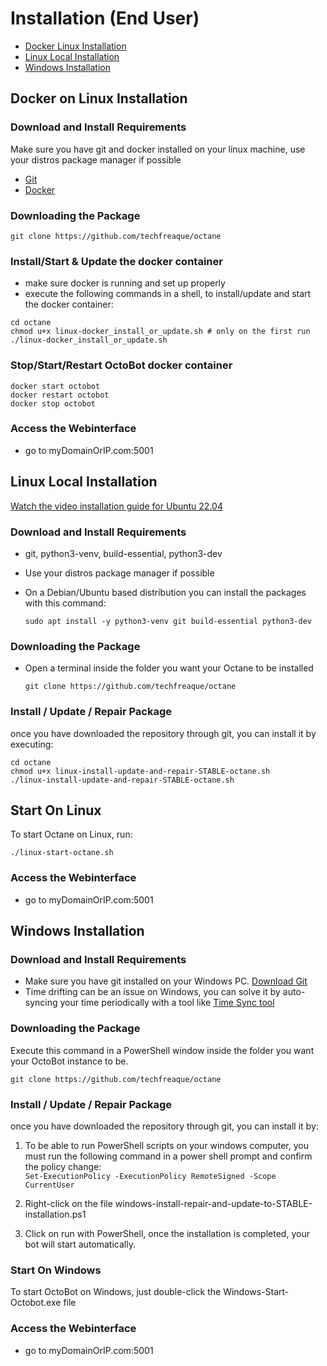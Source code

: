 # Installation (End User)

* [Docker Linux Installation](installation-end-user.md#docker-on-linux-installation)
* [Linux Local Installation](installation-end-user.md#linux-local-installation)
* [Windows Installation](installation-end-user.md#windows-installation)

## Docker on Linux Installation

### Download and Install Requirements

Make sure you have git and docker installed on your linux machine, use your distros package manager if possible

* [Git](https://git-scm.com/downloads)
* [Docker](https://www.docker.com/products/docker-desktop/)

### Downloading the Package

```
git clone https://github.com/techfreaque/octane
```

### Install/Start & Update the docker container

* make sure docker is running and set up properly
* execute the following commands in a shell, to install/update and start the docker container:

```
cd octane
chmod u+x linux-docker_install_or_update.sh # only on the first run
./linux-docker_install_or_update.sh
```

### Stop/Start/Restart OctoBot docker container

```
docker start octobot
docker restart octobot
docker stop octobot
```

### Access the Webinterface
* go to myDomainOrIP.com:5001 

## Linux Local Installation

[Watch the video installation guide for Ubuntu 22.04](https://youtu.be/XI9L85kkFCA)

### Download and Install Requirements
* git, python3-venv, build-essential, python3-dev

* Use your distros package manager if possible

* On a Debian/Ubuntu based distribution you can install the packages with this command:
    ```
    sudo apt install -y python3-venv git build-essential python3-dev
    ```

### Downloading the Package
 * Open a terminal inside the folder you want your Octane to be installed
    ```
    git clone https://github.com/techfreaque/octane
    ```

### Install / Update / Repair Package

once you have downloaded the repository through git, you can install it by executing:

```
cd octane
chmod u+x linux-install-update-and-repair-STABLE-octane.sh
./linux-install-update-and-repair-STABLE-octane.sh
```

## Start On Linux

To start Octane on Linux, run:
```
./linux-start-octane.sh
```
### Access the Webinterface
* go to myDomainOrIP.com:5001 
## Windows Installation

### Download and Install Requirements



* Make sure you have git installed on your Windows PC. [Download Git](https://git-scm.com/downloads)
* Time drifting can be an issue on Windows, you can solve it by auto-syncing your time periodically with a tool like [Time Sync tool](http://www.timesynctool.com/)

### Downloading the Package

Execute this command in a PowerShell window inside the folder you want your OctoBot instance to be.

```
git clone https://github.com/techfreaque/octane
```

### Install / Update / Repair Package

once you have downloaded the repository through git, you can install it by:
1. To be able to run PowerShell scripts on your windows computer, you must run the following command in a power shell prompt and confirm the policy change:\
```Set-ExecutionPolicy -ExecutionPolicy RemoteSigned -Scope CurrentUser```

1. Right-click on the file windows-install-repair-and-update-to-STABLE-installation.ps1
2. Click on run with PowerShell, once the installation is completed, your bot will start automatically.

### Start On Windows

To start OctoBot on Windows, just double-click the Windows-Start-Octobot.exe file

### Access the Webinterface
* go to myDomainOrIP.com:5001 